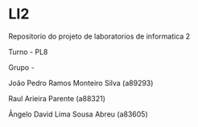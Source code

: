 # LI2
Repositorio do projeto de laboratorios de informatica 2

Turno - PL8

Grupo - 

João Pedro Ramos Monteiro Silva (a89293)

Raul Arieira Parente (a88321)

Ângelo David Lima Sousa Abreu (a83605)
